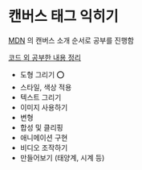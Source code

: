 # 캔버스 태그 익히기

[MDN](https://developer.mozilla.org/ko/docs/Web/API/Canvas_API) 의 캔버스 소개 순서로 공부를 진행함

[코드 외 공부한 내용 정리](https://www.notion.so/6d75be82905642119ca9839fb58240b7)

- 도형 그리기 ⭕️
- 스타일, 색상 적용 
- 텍스트 그리기
- 이미지 사용하기
- 변형
- 합성 및 클리핑
- 애니메이션 구현
- 비디오 조작하기
- 만들어보기 (태양계, 시계 등)